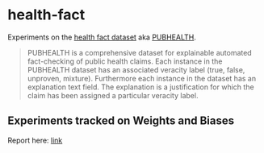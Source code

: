 # health-fact
Experiments on the [health fact dataset](https://huggingface.co/datasets/health_fact) aka [PUBHEALTH](https://github.com/neemakot/Health-Fact-Checking).  

> PUBHEALTH is a comprehensive dataset for explainable automated fact-checking of public health claims. Each instance in the PUBHEALTH dataset has an associated veracity label (true, false, unproven, mixture). Furthermore each instance in the dataset has an explanation text field. The explanation is a justification for which the claim has been assigned a particular veracity label.

## Experiments tracked on Weights and Biases

Report here: [link](https://wandb.ai/nbroad/health-fact/reports/Health-Fact-experiments--VmlldzoxOTAwMTA3)

